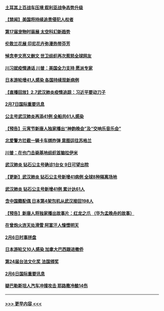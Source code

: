 #### [土耳其上百战车压境 叙利亚战争态势升级](../pages/prog202/a102772132.md?t=02080922) 
#### [【禁闻】美国将持续追责侵犯人权者](../pages/prog202/a102772042.md?t=02080922) 
#### [第17届宠物时装展 太空科幻新趋势](../pages/prog202/a102772033.md?t=02080922) 
#### [伦敦兰花展 印尼花卉弥漫热带芬芳](../pages/prog202/a102772026.md?t=02080922) 
#### [悼念李文亮又删文 世卫组织再次惹怒全球网友](../pages/prog202/a102771968.md?t=02080922) 
#### [川习就疫情通话 川普：美国全力支持 愿派专家](../pages/prog202/a102771930.md?t=02080922) 
#### [日本游轮增41人感染 各国持续现新病例](../pages/prog202/a102771912.md?t=02080922) 
#### [【直播回放】2.7武汉肺炎疫情追踪：习近平要动刀子](../pages/prog202/a102771649.md?t=02080922) 
#### [2月7日国际重要讯息](../pages/prog202/a102771747.md?t=02080922) 
#### [公主号武汉肺炎再添41例 全船共61人感染](../pages/prog202/a102771703.md?t=02080922) 
#### [【预告】元宵节新唐人独家播出“神韵晚会”及“交响乐音乐会”](../pages/prog202/a102767674.md?t=02080922) 
#### [北爱警方拦截一辆卡车绑炸弹 意图运往苏格兰](../pages/prog202/a102771609.md?t=02080922) 
#### [川普：在也门击毙基地组织首脑拉伊米](../pages/prog202/a102771528.md?t=02080922) 
#### [武汉肺炎 钻石公主号确诊1台女 9日可望出院](../pages/prog202/a102771518.md?t=02080922) 
#### [【更新】武汉肺炎 钻石公主号新增41病例 全球8种隔离场地](../pages/prog202/a102770740.md?t=02080922) 
#### [武汉肺炎 钻石公主号新增41例 累计达61人](../pages/prog202/a102771486.md?t=02080922) 
#### [含中国籍配偶 日本第4架包机从武汉接回198人](../pages/prog202/a102771472.md?t=02080922) 
#### [【预告】新唐人将独家播出故事片：红龙之爪 （华为孟晚舟的故事）](../pages/prog202/a102767728.md?t=02080922) 
#### [在曾炮火连天处滑雪 阿富汗人憧憬明天](../pages/prog202/a102771290.md?t=02080922) 
#### [2月6日时事拼盘](../pages/prog202/a102771225.md?t=02080922) 
#### [日本游轮又10人感染 加拿大巴西跟进撤侨](../pages/prog202/a102771084.md?t=02080922) 
#### [第24届台法文化奖 法国颁奖](../pages/prog202/a102771032.md?t=02080922) 
#### [2月6日国际重要讯息](../pages/prog202/a102770794.md?t=02080922) 
#### [疑巴勒斯坦人汽车冲撞攻击 耶路撒冷酿14伤](../pages/prog202/a102770586.md?t=02080922) 

----
#### [ >>> 更早内容 <<< ](../indexes/prog202-earlier.md)
